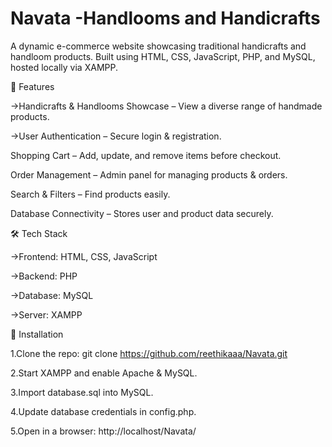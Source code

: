 # Navata -Handlooms and Handicrafts
A dynamic e-commerce website showcasing traditional handicrafts and handloom products. Built using HTML, CSS, JavaScript, PHP, and MySQL, hosted locally via XAMPP.

🚀 Features

->Handicrafts & Handlooms Showcase – View a diverse range of handmade products.

->User Authentication – Secure login & registration.

Shopping Cart – Add, update, and remove items before checkout.

Order Management – Admin panel for managing products & orders.

Search & Filters – Find products easily.

Database Connectivity – Stores user and product data securely.

🛠️ Tech Stack

->Frontend: HTML, CSS, JavaScript

->Backend: PHP

->Database: MySQL

->Server: XAMPP

🔧 Installation

1.Clone the repo:
git clone https://github.com/reethikaaa/Navata.git

2.Start XAMPP and enable Apache & MySQL.

3.Import database.sql into MySQL.

4.Update database credentials in config.php.

5.Open in a browser:
http://localhost/Navata/
